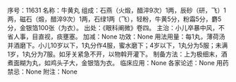 序号：11631
名称：牛黄丸
组成：石燕（火煅，醋淬9次）1两，辰砂（研，飞）1两，磁石（煅，醋淬9次）1两，石绿1两（飞），轻粉，牛黄5分，粉霜5分，麝5分，金银箔100张（为衣）。
出处：《眼科阐微》卷四。
主治：小儿卒暴中风，不省人事，目直视，痰壅塞。
加减：None
功效：None
用法用量：每1丸，薄荷汤并酒磨下。小儿10岁以下，1丸分作4服，蜜水磨下；4岁以下，1丸分为5服；未满1岁，1丸分为7服。如牙关紧急不开，以物斡开灌下。
制备方法：上为极细末，酒煮面糊为丸，如鸡头子大，金银箔为衣。
临床应用：None
各家论述：None
用药禁忌：None
附注：None
